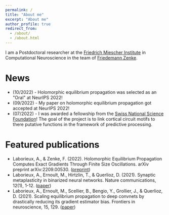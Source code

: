 ```yaml
---
permalink: /
title: "About me"
excerpt: "About me"
author_profile: true
redirect_from: 
  - /about/
  - /about.html
---
```

I am a Postdoctoral researcher at the [Friedrich Miescher Institute](https://fmi.ch) in Computational Neuroscience in the team of [Friedemann Zenke](https://zenkelab.org).

# News

  * (10/2022) - Holomorphic equilibrium propagation was selected as an "Oral" at NeurIPS 2022!
  * (09/2022) - My paper on holomorphic equilibrium propagation got accepted at NeurIPS 2022!
  * (07/2022) - I was awarded a fellowship from the [Swiss National Science Foundation](https://www.snf.ch/en)! The goal of the project is to link cortical circuit motifs to there putative functions in the framework of predictive processing.

# Featured publications

  * Laborieux, A., & Zenke, F. (2022). Holomorphic Equilibrium Propagation Computes Exact Gradients Through Finite Size Oscillations. arXiv preprint arXiv:2209.00530. ([preprint](https://arxiv.org/abs/2209.00530)) 
  * Laborieux, A., Ernoult, M., Hirtzlin, T., & Querlioz, D. (2021). Synaptic metaplasticity in binarized neural networks. Nature communications, 12(1), 1-12. ([paper](https://www.nature.com/articles/s41467-021-22768-y))
  * Laborieux, A., Ernoult, M., Scellier, B., Bengio, Y., Grollier, J., & Querlioz, D. (2021). Scaling equilibrium propagation to deep convnets by drastically reducing its gradient estimator bias. Frontiers in neuroscience, 15, 129. ([paper](https://www.frontiersin.org/articles/10.3389/fnins.2021.633674/full))
 

